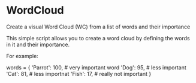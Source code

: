 # WordCloud
Create a visual Word Cloud (WC) from a list of words and their importance

This simple script allows you to create a word cloud by defining the words in it and their importance.

For example:

words = {
    'Parrot': 100, # very important word
    'Dog': 95, # less important
    'Cat': 81, # less importnat
    'Fish': 17, # really not important
    }
